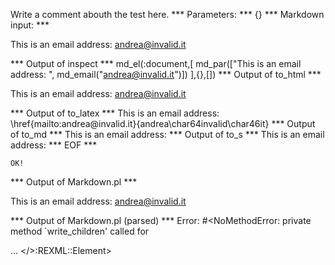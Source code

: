 Write a comment abouth the test here.
*** Parameters: ***
{}
*** Markdown input: ***


This is an email address: <andrea@invalid.it>
	
*** Output of inspect ***
md_el(:document,[
	md_par(["This is an email address: ", md_email("andrea@invalid.it")])
],{},[])
*** Output of to_html ***
<p>This is an email address: <a href='mailto:andrea@invalid.it'>&#097;&#110;&#100;&#114;&#101;&#097;&#064;&#105;&#110;&#118;&#097;&#108;&#105;&#100;&#046;&#105;&#116;</a></p>
*** Output of to_latex ***
This is an email address: \href{mailto:andrea@invalid.it}{andrea\char64invalid\char46it}
*** Output of to_md ***
This is an email address:
*** Output of to_s ***
This is an email address:
*** EOF ***



	OK!



*** Output of Markdown.pl ***
<p>This is an email address: <a href="&#x6D;&#x61;&#x69;&#x6C;t&#x6F;:&#x61;&#110;&#x64;&#114;&#x65;&#97;&#64;&#x69;&#x6E;&#118;&#97;&#x6C;&#105;&#100;&#46;&#105;&#116;">&#x61;&#110;&#x64;&#114;&#x65;&#97;&#64;&#x69;&#x6E;&#118;&#97;&#x6C;&#105;&#100;&#46;&#105;&#116;</a></p>

*** Output of Markdown.pl (parsed) ***
Error: #<NoMethodError: private method `write_children' called for <div> ... </>:REXML::Element>
